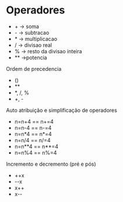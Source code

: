 # Operadores
<p>
<ul>
<li>+ -> soma</li>
<li>- -> subtracao</li>
<li>* -> multiplicacao</li>
<li>/ -> divisao real</li>
<li>% -> resto da divisao inteira</li>
<li>** ->potencia</li>
</ul>
</p>
<p>
  Ordem de precedencia
<ul>
<li>()</li>
<li>**</li>
<li>*, /, %</li>
<li>+, -</li>
</ul> 
</p>

<p>Auto atribuição e simplificação de operadores
<ul><li>n=n+4  == n+=4</li>
<li>n=n-4  == n-=4</li>
<li>n=n*4  == n*=4</li>
<li>n=n/4  == n/=4</li>
<li>n=n**4  == n**=4</li>
<li>n=n%4  == n%=4</li>
</ul></p>

<p>Incremento e decremento (pré e pós)
<ul>
<li>++x</li>
<li>--x</li>
<li>x++</li>
<li>x--</li>
</ul></p>